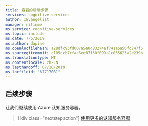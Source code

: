 ```yaml
---
title: 容器的后续步骤
services: cognitive-services
author: IEvangelist
manager: nitinme
ms.service: cognitive-services
ms.topic: include
ms.date: 7/5/2019
ms.author: dapine
ms.openlocfilehash: a28dfc93fd007a5a0d83274af741a6a56fc747f5
ms.sourcegitcommit: c105ccb7cfae6ee87f50f099a1c035623a2e239b
ms.translationtype: MT
ms.contentlocale: zh-CN
ms.lasthandoff: 07/10/2019
ms.locfileid: "67717081"
---
```

## <a name="next-steps"></a>后续步骤 

让我们继续使用 Azure 认知服务容器。

> [!div class="nextstepaction"]
> [使用更多的认知服务容器](../../cognitive-services-container-support.md)